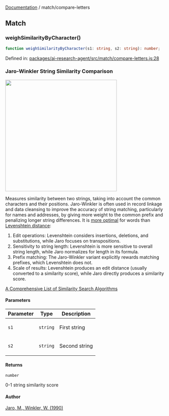 [Documentation](../modules.md) / match/compare-letters

## Match

### weighSimilarityByCharacter()

```ts
function weighSimilarityByCharacter(s1: string, s2: string): number;
```

Defined in: [packages/ai-research-agent/src/match/compare-letters.js:28](https://github.com/vtempest/ai-research-agent/tree/master/packages/ai-research-agent/src/match/compare-letters.js#L28)

### Jaro-Winkler String Similarity Comparison
<img width="350px"  src="https://i.imgur.com/1qpRzNh.png" /> 

Measures similarity between two strings, taking into account the common characters and
their positions. Jaro-Winkler is often used in record linkage and data cleansing to improve
the accuracy of string matching, particularly for names and addresses, by giving
more weight to the common prefix and penalizing longer string differences.  It is [more 
optimal](https://medium.com/@appaloosastore/string-similarity-algorithms-compared-3f7b4d12f0ff) 
for words than [Levenshtein distance](https://en.wikipedia.org/wiki/Levenshtein_distance):
1. Edit operations: Levenshtein considers insertions, deletions, and substitutions, 
while Jaro focuses on transpositions.
2. Sensitivity to string length: Levenshtein is more sensitive to overall 
string length, while Jaro normalizes for length in its formula.
3. Prefix matching: The Jaro-Winkler variant explicitly rewards matching 
prefixes, which Levenshtein does not.
4. Scale of results: Levenshtein produces an edit distance (usually converted to a similarity score), 
while Jaro directly produces a similarity score.

[A Comprehensive List of Similarity Search 
Algorithms](https://crucialbits.com/blog/a-comprehensive-list-of-similarity-search-algorithms/)

#### Parameters

<table>
<thead>
<tr>
<th>Parameter</th>
<th>Type</th>
<th>Description</th>
</tr>
</thead>
<tbody>
<tr>
<td>

`s1`

</td>
<td>

`string`

</td>
<td>

First string

</td>
</tr>
<tr>
<td>

`s2`

</td>
<td>

`string`

</td>
<td>

Second string

</td>
</tr>
</tbody>
</table>

#### Returns

`number`

0-1 string similarity score

#### Author

[Jaro, M., Winkler, W. (1990)](https://en.wikipedia.org/wiki/Jaro%E2%80%93Winkler_distance)
